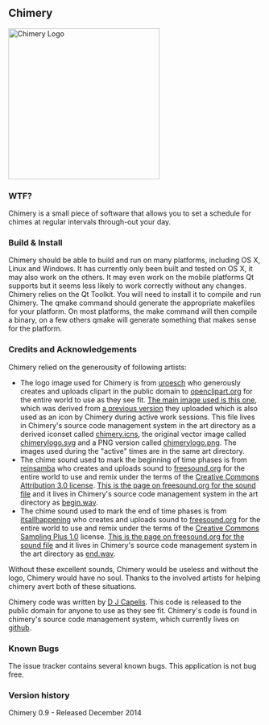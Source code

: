 ## Chimery
<img src="https://raw.github.com/djcapelis/chimery/master/art/chimerylogo.svg" align="center" height="300" alt="Chimery Logo">

### WTF?
Chimery is a small piece of software that allows you to set a schedule for chimes at regular intervals through-out your day.

### Build & Install
Chimery should be able to build and run on many platforms, including OS X, Linux and Windows.  It has currently only been built and tested on OS X, it may also work on the others.  It may even work on the mobile platforms Qt supports but it seems less likely to work correctly without any changes.  Chimery relies on the Qt Toolkit.  You will need to install it to compile and run Chimery.  The qmake command should generate the appropriate makefiles for your platform.  On most platforms, the make command will then compile a binary, on a few others qmake will generate something that makes sense for the platform.

### Credits and Acknowledgements
Chimery relied on the generousity of following artists:

* The logo image used for Chimery is from [uroesch](https://openclipart.org/user-detail/uroesch) who generously creates and uploads clipart in the public domain to [openclipart.org](https://openclipart.org/) for the entire world to use as they see fit.  [The main image used is this one](https://openclipart.org/detail/181388/japanese-wind-chime-at-night-by-uroesch-181388), which was derived from [a previous version](https://openclipart.org/detail/181387/japanese-wind-chime-by-uroesch-181387) they uploaded which is also used as an icon by Chimery during active work sessions.  This file lives in Chimery's source code management system in the art directory as a derived iconset called [chimery.icns](https://raw.github.com/djcapelis/chimery/master/art/chimery.icns), the original vector image called [chimerylogo.svg](https://raw.github.com/djcapelis/chimery/master/art/chimerylogo.svg) and a PNG version called [chimerylogo.png](https://raw.github.com/djcapelis/chimery/master/art/chimerylogo.png).  The images used during the "active" times are in the same art directory.
* The chime sound used to mark the beginning of time phases is from [reinsamba](http://www.freesound.org/people/reinsamba/) who creates and uploads sound to [freesound.org](http://freesound.org) for the entire world to use and remix under the terms of the [Creative Commons Attribution 3.0 license](https://creativecommons.org/licenses/by/3.0/).  [This is the page on freesound.org for the sound file](http://www.freesound.org/people/reinsamba/sounds/46062/) and it lives in Chimery's source code management system in the art directory as [begin.wav](https://raw.github.com/djcapelis/chimery/master/art/begin.wav).
* The chime sound used to mark the end of time phases is from [itsallhappening](http://www.freesound.org/people/itsallhappening/) who creates and uploads sound to [freesound.org](http://freesound.org) for the entire world to use and remix under the terms of the [Creative Commons Sampling Plus 1.0](https://creativecommons.org/licenses/sampling+/1.0/) license.  [This is the page on freesound.org for the sound file](http://www.freesound.org/people/itsallhappening/sounds/48796/) and it lives in Chimery's source code management system in the art directory as [end.wav](https://raw.github.com/djcapelis/chimery/master/art/end.wav).

Without these excellent sounds, Chimery would be useless and without the logo, Chimery would have no soul.  Thanks to the involved artists for helping chimery avert both of these situations.

Chimery code was written by [D J Capelis](http://capelis.dj).  This code is released to the public domain for anyone to use as they see fit.  Chimery's code is found in chimery's source code management system, which currently lives on [github](https://github.com).

### Known Bugs
The issue tracker contains several known bugs.  This application is not bug free.

### Version history
Chimery 0.9 - Released December 2014
